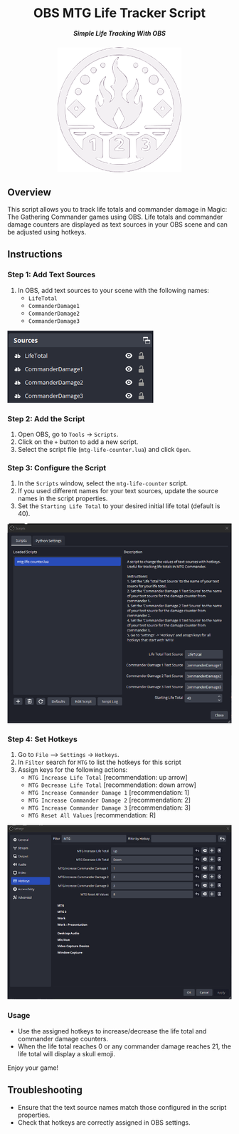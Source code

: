 <div align="center">

# OBS MTG Life Tracker Script
##### Simple Life Tracking With OBS

<img alt="OBS MTG Life Tracker Logo" height="280" src="/assets/obs-mtg-life-counter.png" />
</div>

## Overview
This script allows you to track life totals and commander damage in Magic: The Gathering Commander games using OBS. Life totals and commander damage counters are displayed as text sources in your OBS scene and can be adjusted using hotkeys.

## Instructions

### Step 1: Add Text Sources
1. In OBS, add text sources to your scene with the following names:
   - `LifeTotal`
   - `CommanderDamage1`
   - `CommanderDamage2`
   - `CommanderDamage3`

![Step 1](assets/step-1.png)

### Step 2: Add the Script
1. Open OBS, go to `Tools` -> `Scripts`.
2. Click on the `+` button to add a new script.
3. Select the script file (`mtg-life-counter.lua`) and click `Open`.

### Step 3: Configure the Script
1. In the `Scripts` window, select the `mtg-life-counter` script.
2. If you used different names for your text sources, update the source names in the script properties.
3. Set the `Starting Life Total` to your desired initial life total (default is 40).

![Step 3](assets/step-3.png)

### Step 4: Set Hotkeys
1. Go to `File` --> `Settings` -> `Hotkeys`.
2. In `Filter` search for `MTG` to list the hotkeys for this script
3. Assign keys for the following actions:
   - `MTG Increase Life Total` [recommendation: up arrow]
   - `MTG Decrease Life Total` [recommendation: down arrow]
   - `MTG Increase Commander Damage 1` [recommendation: 1]
   - `MTG Increase Commander Damage 2` [recommendation: 2]
   - `MTG Increase Commander Damage 3` [recommendation: 3]
   - `MTG Reset All Values` [recommendation: R]

![Step 4](assets/step-4.png)

### Usage
- Use the assigned hotkeys to increase/decrease the life total and commander damage counters.
- When the life total reaches 0 or any commander damage reaches 21, the life total will display a skull emoji.

Enjoy your game!

## Troubleshooting
- Ensure that the text source names match those configured in the script properties.
- Check that hotkeys are correctly assigned in OBS settings.
